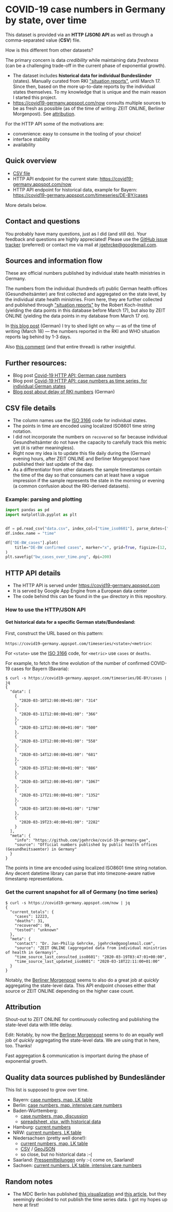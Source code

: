 # COVID-19 case numbers in Germany by state, over time

This dataset is provided via an **HTTP (JSON) API** as well as through a comma-separated value (**CSV**) file.

How is this different from other datasets?

The primary concern is data _credibility_ while maintaining data _freshness_ (can be a challenging trade-off in the current phase of exponential growth).

- The dataset includes **historical data for individual Bundesländer** (states). Manually curated from RKI ["situation reports"](https://www.rki.de/DE/Content/InfAZ/N/Neuartiges_Coronavirus/Situationsberichte/Archiv.html), until March 17. Since then, based on the more up-to-date reports by the individual states themselves. To my knowledge that is unique and the main reason I started this project.
- https://covid19-germany.appspot.com/now consults multiple sources to be as
  fresh as possible (as of the time of writing: ZEIT ONLINE, Berliner
  Morgenpost). See [attribution](https://github.com/jgehrcke/covid-19-germany-gae#attribution).

For the HTTP API some of the motivations are:

- convenience: easy to consume in the tooling of your choice!
- interface stability
- availability

## Quick overview

- [CSV file](https://raw.githubusercontent.com/jgehrcke/covid-19-germany-gae/master/data.csv)
- HTTP API endpoint for the current state: https://covid19-germany.appspot.com/now
- HTTP API endpoint for historical data, example for Bayern: https://covid19-germany.appspot.com/timeseries/DE-BY/cases

More details below.

## Contact and questions

You probably have many questions, just as I did (and still do). Your feedback and questions are highly appreciated!
Please use the [GitHub issue tracker](https://github.com/jgehrcke/covid-19-germany-gae/issues) (preferred)
or contact me via mail at jgehrcke@googlemail.com.

## Sources and information flow

These are official numbers published by individual state health ministries in
Germany.

The numbers from the individual (hundreds of) public German health offices
(Gesundheitsämter) are first collected and aggregated on the state level, by
the individual state health ministries. From here, they are further collected
and published through ["situation reports"](https://www.rki.de/DE/Content/InfAZ/N/Neuartiges_Coronavirus/Situationsberichte/Archiv.html)
by the Robert Koch-Institut (yielding the data points in this database before
March 17), but also by ZEIT ONLINE (yielding the data points in my database
from March 17 on).

In [this blog post](https://gehrcke.de/2020/03/deutschlands-covid-19-fallzahlen-des-rki-und-der-who-haben-inzwischen-2-3-tage-verzogerung/) (German) I try to shed light on why — as of the time of writing (March 18) — the numbers reported in the RKI and WHO situation reports lag behind by 1-3 days.

Also [this comment](https://github.com/CSSEGISandData/COVID-19/issues/1008#issuecomment-601210784) (and that entire thread) is rather insightful.

## Further resources:

- Blog post [Covid-19 HTTP API: German case numbers](https://gehrcke.de/2020/03/covid-19-http-api-for-german-case-numbers/)
- Blog post [Covid-19 HTTP API: case numbers as time series, for individual German states](https://gehrcke.de/2020/03/covid-19-http-api-german-states-timeseries)
- [Blog post about delay of RKI numbers](https://gehrcke.de/2020/03/deutschlands-covid-19-fallzahlen-des-rki-und-der-who-haben-inzwischen-2-3-tage-verzogerung/) (German)

## CSV file details

- The column names use the [ISO 3166](https://en.wikipedia.org/wiki/ISO_3166-2:DE) code for individual states.
- The points in time are encoded using localized ISO8601 time string notation.
- I did not incorporate the numbers on `recovered` so far because individual Gesundheitsämter do not have the capacity to carefully track this metric yet (it is rather meaningless).
- Right now my idea is to update this file daily during the (German) evening hours, after ZEIT ONLINE and Berliner Morgenpost have published their last update of the day.
- As a differentiator from other datasets the sample timestamps contain the time of the day so that consumers can at least have a vague impression if the sample represents the state in the morning or evening (a common confusion about the RKI-derived datasets).

### Example: parsing and plotting

```python
import pandas as pd
import matplotlib.pyplot as plt


df = pd.read_csv("data.csv", index_col=["time_iso8601"], parse_dates=["time_iso8601"])
df.index.name = "time"

df["DE-BW_cases"].plot(
    title="DE-BW confirmed cases", marker="x", grid=True, figsize=[12, 9]
)
plt.savefig("bw_cases_over_time.png", dpi=200)
```

## HTTP API details

- The HTTP API is served under https://covid19-germany.appspot.com
- It is served by Google App Engine from a European data center
- The code behind this can be found in the `gae` directory in this repository.

### How to use the HTTP/JSON API

#### Get historical data for a specific German state/Bundesland:

First, construct the URL based on this pattern:

`https://covid19-germany.appspot.com/timeseries/<state>/<metric>`:

For `<state>` use the [ISO 3166](https://en.wikipedia.org/wiki/ISO_3166-2:DE) code, for `<metric>` use `cases` or `deaths`.

For example, to fetch the time evolution of the number of confirmed COVID-19 cases for Bayern (Bavaria):

```
$ curl -s https://covid19-germany.appspot.com/timeseries/DE-BY/cases | jq
{
  "data": [
    {
      "2020-03-10T12:00:00+01:00": "314"
    },
    {
      "2020-03-11T12:00:00+01:00": "366"
    },
    {
      "2020-03-12T12:00:00+01:00": "500"
    },
    {
      "2020-03-13T12:00:00+01:00": "558"
    },
    {
      "2020-03-14T12:00:00+01:00": "681"
    },
    {
      "2020-03-15T12:00:00+01:00": "886"
    },
    {
      "2020-03-16T12:00:00+01:00": "1067"
    },
    {
      "2020-03-17T21:00:00+01:00": "1352"
    },
    {
      "2020-03-18T23:00:00+01:00": "1798"
    },
    {
      "2020-03-19T23:40:00+01:00": "2282"
    }
  ],
  "meta": {
    "info": "https://github.com/jgehrcke/covid-19-germany-gae",
    "source": "Official numbers published by public health offices (Gesundheitsaemter) in Germany"
  }
}
```

The points in time are encoded using localized ISO8601 time string notation.
Any decent datetime library can parse that into timezone-aware native timestamp
representations.

### Get the current snapshot for all of Germany (no time series)

```
$ curl -s https://covid19-germany.appspot.com/now | jq
{
  "current_totals": {
    "cases": 12223,
    "deaths": 31,
    "recovered": 99,
    "tested": "unknown"
  },
  "meta": {
    "contact": "Dr. Jan-Philip Gehrcke, jgehrcke@googlemail.com",
    "source": "ZEIT ONLINE (aggregated data from individual ministries of health in Germany)",
    "time_source_last_consulted_iso8601": "2020-03-19T03:47:01+00:00",
    "time_source_last_updated_iso8601": "2020-03-18T22:11:00+01:00"
  }
}
```

Notably, the [Berliner Morgenpost](https://interaktiv.morgenpost.de/corona-virus-karte-infektionen-deutschland-weltweit/)
seems to also do a great job at _quickly_ aggregating the state-level data.
This API endpoint chooses either that source or ZEIT ONLINE depending on
the higher case count.

## Attribution

Shout-out to ZEIT ONLINE for continuously collecting and
publishing the state-level data with little delay.

Edit: Notably, by now the [Berliner Morgenpost](https://interaktiv.morgenpost.de/corona-virus-karte-infektionen-deutschland-weltweit/)
seems to do an equally well job of _quickly_ aggregating the state-level data.
We are using that in here, too. Thanks!

Fast aggregation & communication is important during the phase of exponential growth.

## Quality data sources published by Bundesländer

This list is supposed to grow over time.

- Bayern: [case numbers, map, LK table](https://www.lgl.bayern.de/gesundheit/infektionsschutz/infektionskrankheiten_a_z/coronavirus/karte_coronavirus/index.htm)
- Berlin: [case numbers, map, intensive care numbers](https://www.berlin.de/corona/fallstatistik/)
- Baden-Württemberg:
  - [case numbers, map, discussion](https://sozialministerium.baden-wuerttemberg.de/de/gesundheit-pflege/gesundheitsschutz/infektionsschutz-hygiene/informationen-zu-coronavirus/)
  - [spreadsheet, xlsx, with historical data](https://sozialministerium.baden-wuerttemberg.de/fileadmin/redaktion/m-sm/intern/downloads/Downloads_Gesundheitsschutz/Tabelle_Coronavirus-Faelle-BW.xlsx)
- Hamburg: [current numbers](https://www.mags.nrw/coronavirus-fallzahlen-nrw)
- NRW: [current numbers, LK table](https://www.mags.nrw/coronavirus-fallzahlen-nrw)
- Niedersachsen (pretty well done!):
  - [current numbers, map, LK table](https://www.niedersachsen.de/Coronavirus/aktuelle_lage_in_niedersachsen/)
  - [CSV](https://www.apps.nlga.niedersachsen.de/corona/download.php?csv) / [GeoJSON](https://www.apps.nlga.niedersachsen.de/corona/download.php?json)
  - so close, but no historical data :-(
- Saarland: [Pressemitteilungen](https://www.saarland.de/254259.htm) only :-( come on, Saarland!
- Sachsen: [current numbers, LK table, intensive care numbers](https://www.coronavirus.sachsen.de/infektionsfaelle-in-sachsen-4151.html)

## Random notes

- The MDC Berlin has published [this visualization](https://covid19germany.mdc-berlin.de/)
  and [this article](https://www.mdc-berlin.de/news/press/state-state-breakdown-covid-19-germany), but
  they seemingly decided to not publish the time series data. I got my hopes
  up here at first!
